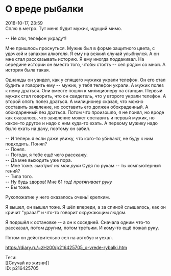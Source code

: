 О вреде рыбалки
================

   
 2018-10-17, 23:59   
  Сплю в метро. Тут меня будит мужик, идущий мимо.   
   
 -- Не спи, телефон украдут!   
   
 Мне пришлось проснуться. Мужик был в форме защитного цвета, с удочкой и запахом алкоголя. Я ему на всякий случай улыбнулся. А он мне стал рассказывать историю. Я ему иногда поддакивал. На середине истории он вместо того, чтобы стоять -- сел рядом со мной. А история была такая.   
   
 Однажды он увидел, как у спящего мужика украли телефон. Он его стал будить и говорить ему -- мужик, у тебя телефон украли. А мужик полез к нему драться. Они вместе пошли к милиционеру на станции. Первый мужик стал говорить, что он свидетель, что у второго украли телефон. А второй опять полез драться. А милиционер сказал, что можно составить заявление, но составить его должен обокраденный. А обокдаренный лез драться. Потом что произошло, я не понял, но вроде как оказалось, что заявление может составить и первый мужик, но какое-то другое и надо с ним куда-то ехать. А первому мужику надо было ехать на дачу, поэтому он забил.   
   
 -- И теперь я если даже увижу, что кого-то убивают, не буду к ним подходить. Понял?   
 -- Понял.   
 -- Погоди, я тебе ещё чего расскажу.   
 -- Да мне выходить уже пора.   
 -- Мне тоже. *смотрит на мои руки* Судя по рукам -- ты компьютерный гений?   
 -- Типа того.   
 -- Ну будь здоров! Мне 61 год! *протягивает руку*   
 -- Вы тоже.   
   
 Рукопожатие у него оказалось очень! крепким.   
   
 Я вышел, он вышел тоже. Я шёл впереди, а за спиной слышалось, как он кричит "урааа!" и что-то говорит окружающим людям.   
   
 Я подошёл к остановке -- а он к соседней. Сначала одним что-то рассказал, потом другим, потом третьим. И кому-то ещё пожал руку.   
   
 Потом он действительно сел на автобус и уехал.   
    
 <https://diary.ru/~zHz00/p216425705_o-vrede-rybalki.htm>   
   
 Теги:   
 [[Случай из жизни]]   
 ID: p216425705